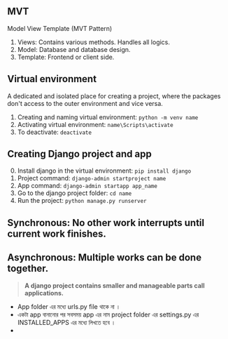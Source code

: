 ## MVT

Model View Template (MVT Pattern) 

1. Views: Contains various methods. Handles all logics.
2. Model: Database and database design.
3. Template: Frontend or client side.

## Virtual environment

A dedicated and isolated place for creating a project, where the packages don't access to the outer environment and vice versa.

1. Creating and naming virtual environment: `python -m venv name`
2. Activating virtual environment: `name\Scripts\activate`
3. To deactivate: `deactivate`

## Creating Django project and app

0. Install django in the virtual environment: `pip install django`
1. Project command: `django-admin startproject name`
2. App command: `django-admin startapp app_name`
3. Go to the django project folder: `cd name`
4. Run the project: `python manage.py runserver`

## Synchronous: No other work interrupts until current work finishes.

## Asynchronous: Multiple works can be done together.

> **A django project contains smaller and manageable parts call applications.**

-   App folder এর মধ্যে urls.py file থাকে না ।
-   একটা app বানানোর পর সবসময় app এর নাম project folder এর settings.py এর INSTALLED_APPS এর মধ্যে লিখতে হবে ।
- 